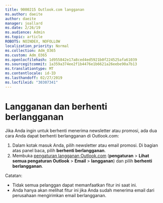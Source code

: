 ```yaml
---
title: 9000215 Outlook.com langganan
ms.author: daeite
author: daeite
manager: joallard
ms.date: 2/26/19
ms.audience: Admin
ms.topic: article
ROBOTS: NOINDEX, NOFOLLOW
localization_priority: Normal
ms.collection: Adm_O365
ms.custom: Adm_O365
ms.openlocfilehash: 1d955842e17a8ced4ed5921b0f224525afa61039
ms.sourcegitcommit: 1a359a374ee2f1b4476e1b6621a26eebe90a7b13
ms.translationtype: MT
ms.contentlocale: id-ID
ms.lasthandoff: 02/27/2019
ms.locfileid: "30307341"
---
```

# <a name="subscriptions-and-unsubscribing"></a>Langganan dan berhenti berlangganan

Jika Anda ingin untuk berhenti menerima newsletter atau promosi, ada dua cara Anda dapat berhenti berlangganan di Outlook.com:

1. Dalam kotak masuk Anda, pilih newsletter atau email promosi. Di bagian atas panel baca, pilih **berhenti berlangganan**.
2. Membuka [pengaturan langganan Outlook.com](https://outlook.live.com/mail/options/mail/brandsSubscriptions) (**pengaturan** > **Lihat semua pengaturan Outlook** > **Email** > **langganan**) dan pilih **berhenti berlangganan**.

Catatan:

- Tidak semua pelanggan dapat memanfaatkan fitur ini saat ini.
- Anda hanya akan melihat fitur ini jika Anda sudah menerima email dari perusahaan mengirimkan email berlangganan.